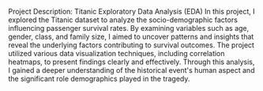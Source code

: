 Project Description: Titanic Exploratory Data Analysis (EDA)
In this project, I explored the Titanic dataset to analyze the socio-demographic factors influencing passenger survival rates.
By examining variables such as age, gender, class, and family size, I aimed to uncover patterns and insights that reveal the underlying factors contributing to survival outcomes. 
The project utilized various data visualization techniques, including correlation heatmaps, to present findings clearly and effectively.
Through this analysis, I gained a deeper understanding of the historical event's human aspect and the significant role demographics played in the tragedy.
